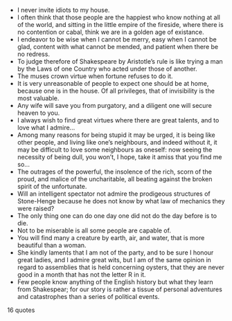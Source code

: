  - I never invite idiots to my house.
 - I often think that those people are the happiest who know nothing at all of the world, and sitting in the little empire of the fireside, where there is no contention or cabal, think we are in a golden age of existance.
 - I endeavor to be wise when I cannot be merry, easy when I cannot be glad, content with what cannot be mended, and patient when there be no redress.
 - To judge therefore of Shakespeare by Aristotle’s rule is like trying a man by the Laws of one Country who acted under those of another.
 - The muses crown virtue when fortune refuses to do it.
 - It is very unreasonable of people to expect one should be at home, because one is in the house. Of all privileges, that of invisibility is the most valuable.
 - Any wife will save you from purgatory, and a diligent one will secure heaven to you.
 - I always wish to find great virtues where there are great talents, and to love what I admire...
 - Among many reasons for being stupid it may be urged, it is being like other people, and living like one’s neighbours, and indeed without it, it may be difficult to love some neighbours as oneself: now seeing the necessity of being dull, you won’t, I hope, take it amiss that you find me so...
 - The outrages of the powerful, the insolence of the rich, scorn of the proud, and malice of the uncharitable, all beating against the broken spirit of the unfortunate.
 - Will an intelligent spectator not admire the prodigeous structures of Stone-Henge because he does not know by what law of mechanics they were raised?
 - The only thing one can do one day one did not do the day before is to die.
 - Not to be miserable is all some people are capable of.
 - You will find many a creature by earth, air, and water, that is more beautiful than a woman.
 - She kindly laments that I am not of the party, and to be sure I honour great ladies, and I admire great wits, but I am of the same opinion in regard to assemblies that is held concerning oysters, that they are never good in a month that has not the letter R in it.
 - Few people know anything of the English history but what they learn from Shakespear; for our story is rather a tissue of personal adventures and catastrophes than a series of political events.

16 quotes